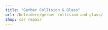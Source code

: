 ```yaml
---
title: "Gerber Collision & Glass"
url: /belvidere/gerber-collision-and-glass/
shop: car repair
---
```

